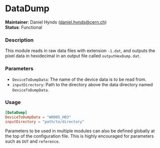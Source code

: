 # DataDump
**Maintainer**: Daniel Hynds (<daniel.hynds@cern.ch>)  
**Status**: Functional

### Description
This module reads in raw data files with extension `-1.dat`, and outputs the pixel data in hexidecimal in an output file called `outputHexDump.dat`.

### Parameters
* `DeviceToDumpData`: The name of the device data is to be read from.
* `inputDirectory`: Path to the directory above the data directory named `DeviceToDumpData`.

### Usage
```toml
[DataDump]
DeviceToDumpData = "W0005_H03"
inputDirectory = "path/to/directory"

```
Parameters to be used in multiple modules can also be defined globally at the top of the configuration file. This is highly encouraged for parameters such as `DUT` and `reference`.
